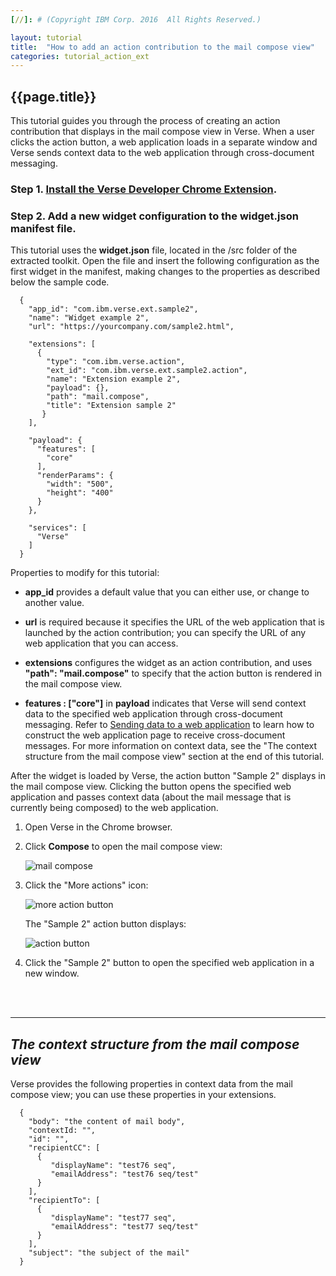 ```yaml
---
[//]: # (Copyright IBM Corp. 2016  All Rights Reserved.)

layout: tutorial
title:  "How to add an action contribution to the mail compose view"
categories: tutorial_action_ext
---
```


## {{page.title}}  

This tutorial guides you through the process of creating an action contribution that displays in the mail compose view in Verse. When a user clicks the action button, a web application loads in a separate window and Verse sends context data to the web application through cross-document messaging.

### Step 1. [Install the Verse Developer Chrome Extension][1].

### Step 2. Add a new widget configuration to the widget.json manifest file.

This tutorial uses the __widget.json__ file, located in the /src folder of the extracted toolkit. Open the file and insert the following configuration as the first widget in the manifest, making changes to the properties as described below the sample code.

```
  {
    "app_id": "com.ibm.verse.ext.sample2",
    "name": "Widget example 2",
    "url": "https://yourcompany.com/sample2.html",
    
    "extensions": [
      {
        "type": "com.ibm.verse.action",
        "ext_id": "com.ibm.verse.ext.sample2.action",
        "name": "Extension example 2",
        "payload": {},
        "path": "mail.compose",
        "title": "Extension sample 2"
       }
    ],

    "payload": {
      "features": [
        "core"
      ],
      "renderParams": {
        "width": "500",
        "height": "400"
      }
    },

    "services": [
      "Verse"
    ]
  }
```

Properties to modify for this tutorial:

* __app_id__ provides a default value that you can either use, or change to another value.

* __url__ is required because it specifies the URL of the web application that is launched by the action contribution; you can specify the URL of any web application that you can access.

* __extensions__ configures the widget as an action contribution, and uses __"path": "mail.compose"__ to specify that the action button is rendered in the mail compose view. 

* __features : ["core"]__ in __payload__ indicates that Verse will send context data to the specified web application through cross-document messaging. Refer to [Sending data to a web application][4] to learn how to construct the web application page to receive cross-document messages. For more information on context data, see the "The context structure from the mail compose view" section at the end of this tutorial.

After the widget is loaded by Verse, the action button "Sample 2" displays in the mail compose view. Clicking the button opens the specified web application and passes context data (about the mail message that is currently being composed) to the web application.

1.	Open Verse in the Chrome browser.

2.	Click __Compose__ to open the mail compose view:

    ![mail compose]({{site.baseurl}}/tutorials/img/compose_action.png)   

3.	Click the "More actions" icon:

    ![more action button]({{site.baseurl}}/tutorials/img/compose_more_action.png)   

    The "Sample 2" action button displays:

    ![action button]({{site.baseurl}}/tutorials/img/compose_view_action.png)  

4.	Click the "Sample 2" button to open the specified web application in a new window.

<br><br>
<hr>

## _The context structure from the mail compose view_


Verse provides the following properties in context data from the mail compose view; you can use these properties in your extensions.

```
  {
    "body": "the content of mail body",
    "contextId: "",
    "id": "",
    "recipientCC": [
      {
         "displayName": "test76 seq",
         "emailAddress": "test76 seq/test"
      }
    ],
    "recipientTo": [
      {
         "displayName": "test77 seq",
         "emailAddress": "test77 seq/test"
      }
    ],
    "subject": "the subject of the mail"
  }
```



[1]: {{site.baseurl}}/tutorials/ext-install-toolkit.html
[2]: {{site.verse-developer-chrome-ext}}
[3]: {{site.baseurl}}/tutorials/ext-action-contribution.html
[4]: {{site.baseurl}}/tutorials/ext-send-data-to-app.html
